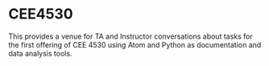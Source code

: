 # CEE4530
This provides a venue for TA and Instructor conversations about tasks for the first offering of CEE 4530 using Atom and Python as documentation and data analysis tools. 
